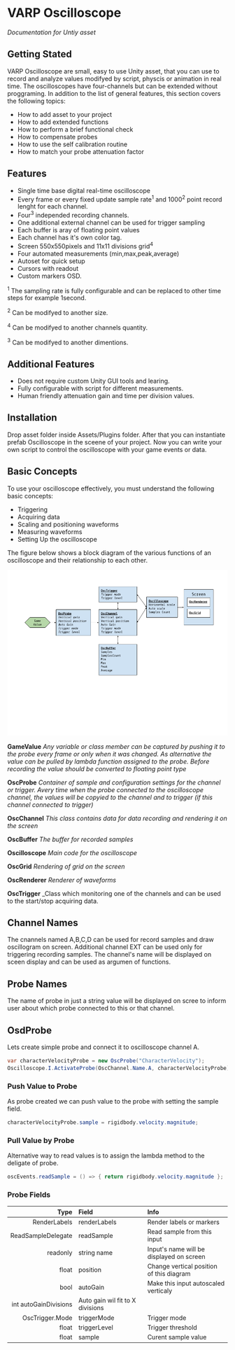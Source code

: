 # VARP Oscilloscope
_Documentation for Untiy asset_ 

## Getting Stated

 VARP Oscilloscope are small, easy to use Unity asset, that you can use to record and analyze values modifyed by script, physcis or animation in real time. The oscilloscopes have four-channels but can be extended without proggraming.
In addition to the list of general features, this section covers the following topics:

- How to add asset to your project
- How to add extended functions
- How to perform a brief functional check
- How to compensate probes
- How to use the self calibration routine
- How to match your probe attenuation factor

## Features

- Single time base digital real-time oscilloscope
- Every frame or every fixed update sample rate<sup>1</sup> and 1000<sup>2</sup> point record lenght for each channel. 
- Four<sup>3</sup> independed recording channels.
- One additional external channel can be used for trigger sampling 
- Each buffer is aray of floating point values
- Each channel has it's own color tag.
- Screen 550x550pixels and 11x11 divisions grid<sup>4</sup> 
- Four automated measurements (min,max,peak,average)
- Autoset for quick setup
- Cursors with readout
- Custom markers OSD.

<sup>1</sup> The sampling rate is fully configurable and can be replaced to other time steps for example 1second.

<sup>2</sup> Can be modifyed to another size.

<sup>4</sup> Can be modifyed to another channels quantity.

<sup>3</sup> Can be modifyed to another dimentions.

## Additional Features 

- Does not require custom Unity GUI tools and learing.
- Fully configurable with script for different measurements. 
- Human friendly attenuation gain and time per division values. 

## Installation

Drop asset folder inside Assets/Plugins folder. After that you can instantiate prefab Oscilloscope in the sceene of your project. Now you can write your own script to control the oscilloscope with your game events or data.

## Basic Concepts

To use your oscilloscope effectively, you must understand the
following basic concepts:

- Triggering
- Acquiring data
- Scaling and positioning waveforms
- Measuring waveforms
- Setting Up the oscilloscope

The figure below shows a block diagram of the various functions of
an oscilloscope and their relationship to each other.

![Basic Concept Diagram](images/varp_oscilloscope_basic_concept.png)

**GameValue** _Any variable or class member can be captured by pushing it to the probe every frame or only when it was changed. As alternative the value can be pulled by lambda function assigned to the probe. Before recording the value should be converted to floating point type_

**OscProbe** _Container of sample and configuration settings for the channel or trigger. Avery time when the probe connected to the oscilloscope channel, the values will be copyied to the channel and to trigger (if this channel connected to trigger)_

**OscChannel** _This class contains data for data recording and rendering it on the screen_

**OscBuffer** _The buffer for recorded samples_

**Oscilloscope** _Main code for the oscilloscope_

**OscGrid** _Rendering of grid on the screen_

**OscRenderer** _Renderer of waveforms_

**OscTrigger** _Class which monitoring one of the channels and can be used to the start/stop acquiring data.


## Channel Names

The cnannels named A,B,C,D can be used for record samples and draw oscillogram on screen. Additional channel EXT can be used only for triggering recording samples. The channel's name will be displayed on sceen display and can be used as argumen of functions.

## Probe Names

The name of probe in just a string value will be displayed on scree to inform user about which probe connected to this or that channel.

## OsdProbe

Lets create simple probe and connect it to oscilloscope channel A.

```C#
var characterVelocityProbe = new OscProbe("CharacterVelocity");
Oscilloscope.I.ActivateProbe(OscChannel.Name.A, characterVelocityProbe);
```

### Push Value to Probe

As probe created we can push value to the probe with setting the sample field.

```C#
characterVelocityProbe.sample = rigidbody.velocity.magnitude;
```

### Pull Value by Probe

Alternative way to read values is to assign the lambda method to the deligate of probe.

```C#
oscEvents.readSample = () => { return rigidbody.velocity.magnitude };
```

### Probe Fields

| Type | Field | Info |
|---:|:----|:-----|
| RenderLabels | renderLabels |	Render labels or markers |
| ReadSampleDelegate | readSample | Read sample from this input	 |
| readonly | string name | Input's name will be displayed on screen |
| float | position | Change vertical position of this diagram |
| bool | autoGain | Make this input autoscaled verticaly |
| int autoGainDivisions | Auto gain wil fit to X divisions |
| OscTrigger.Mode | triggerMode | Trigger mode |
| float | triggerLevel | Trigger threshold |
| float| sample | Curent sample value |



